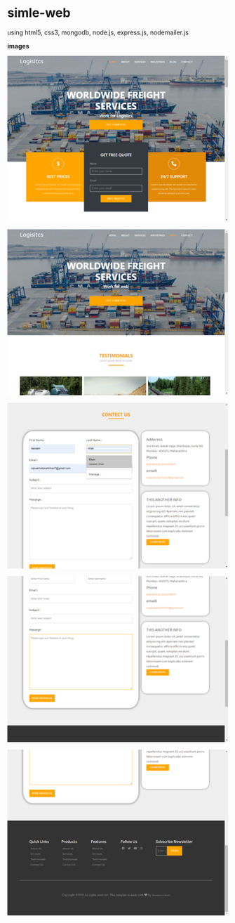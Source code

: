 # simle-web
using html5, css3, mongodb, node.js, express.js, nodemailer.js

**images**

![Home](./web1.png)

![about](./web2.png)


![form](./form1.png)

![form](./form2.png)


![fooder](./food1.png)
